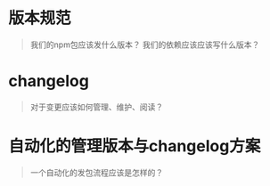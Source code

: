 # 版本规范
> 我们的npm包应该发什么版本？
> 我们的依赖应该应该写什么版本？
# changelog
>对于变更应该如何管理、维护、阅读？


# 自动化的管理版本与changelog方案
>一个自动化的发包流程应该是怎样的？